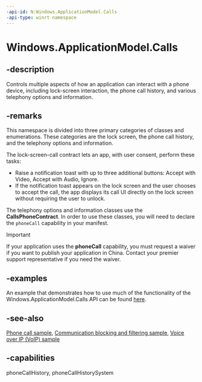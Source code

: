 ```yaml
---
-api-id: N:Windows.ApplicationModel.Calls
-api-type: winrt namespace
---
```


# Windows.ApplicationModel.Calls

## -description

Controls multiple aspects of how an application can interact with a phone device, including lock-screen interaction, the phone call history, and various telephony options and information.

## -remarks

This namespace is divided into three primary categories of classes and enumerations. These categories are the lock screen, the phone call history, and the telephony options and information.

The lock-screen-call contract lets an app, with user consent, perform these tasks:

+ Raise a notification toast with up to three additional buttons: Accept with Video, Accept with Audio, Ignore.
+ If the notification toast appears on the lock screen and the user chooses to accept the call, the app displays its call UI directly on the lock screen without requiring the user to unlock.

The telephony options and information classes use the **CallsPhoneContract**. In order to use these classes, you will need to declare the `phoneCall` capability in your manifest.

> [!IMPORTANT]
> If your application uses the **phoneCall** capability, you must request a waiver if you want to publish your application in China. Contact your premier support representative if you need the waiver.

## -examples

An example that demonstrates how to use much of the functionality of the Windows.ApplicationModel.Calls API can be found
[here](https://github.com/microsoft/Windows-universal-samples/tree/v8.0.7/archived/PhoneCall).

## -see-also

[Phone call sample](https://github.com/microsoft/Windows-universal-samples/tree/v8.0.7/archived/PhoneCall),
[Communication blocking and filtering sample](https://github.com/microsoft/Windows-universal-samples/tree/v8.0.7/archived/CommunicationBlockAndFilter),
[Voice over IP (VoIP) sample](https://github.com/microsoft/Windows-universal-samples/tree/main/archived/VoIP)

## -capabilities

phoneCallHistory, phoneCallHistorySystem
